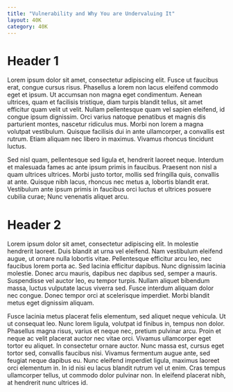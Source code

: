 ```yaml
---
title: "Vulnerability and Why You are Undervaluing It"
layout: 40K
category: 40K
---
```

# Header 1

Lorem ipsum dolor sit amet, consectetur adipiscing elit. Fusce ut faucibus erat, congue cursus risus. Phasellus a lorem non lacus eleifend commodo eget et ipsum. Ut accumsan non magna eget condimentum. Aenean ultrices, quam et facilisis tristique, diam turpis blandit tellus, sit amet efficitur quam velit ut velit. Nullam pellentesque quam vel sapien eleifend, id congue ipsum dignissim. Orci varius natoque penatibus et magnis dis parturient montes, nascetur ridiculus mus. Morbi non lorem a magna volutpat vestibulum. Quisque facilisis dui in ante ullamcorper, a convallis est rutrum. Etiam aliquam nec libero in maximus. Vivamus rhoncus tincidunt luctus.

Sed nisl quam, pellentesque sed ligula et, hendrerit laoreet neque. Interdum et malesuada fames ac ante ipsum primis in faucibus. Praesent non nisl a quam ultrices ultrices. Morbi justo tortor, mollis sed fringilla quis, convallis at ante. Quisque nibh lacus, rhoncus nec metus a, lobortis blandit erat. Vestibulum ante ipsum primis in faucibus orci luctus et ultrices posuere cubilia curae; Nunc venenatis aliquet arcu.

# Header 2

Lorem ipsum dolor sit amet, consectetur adipiscing elit. In molestie hendrerit laoreet. Duis blandit at urna vel eleifend. Nam vestibulum eleifend augue, ut ornare nulla lobortis vitae. Pellentesque efficitur arcu leo, nec faucibus lorem porta ac. Sed lacinia efficitur dapibus. Nunc dignissim lacinia molestie. Donec arcu mauris, dapibus nec dapibus sed, semper a mauris. Suspendisse vel auctor leo, eu tempor turpis. Nullam aliquet bibendum massa, luctus vulputate lacus viverra sed. Fusce interdum aliquam dolor nec congue. Donec tempor orci at scelerisque imperdiet. Morbi blandit metus eget dignissim aliquam.

Fusce lacinia metus placerat felis elementum, sed aliquet neque vehicula. Ut ut consequat leo. Nunc lorem ligula, volutpat id finibus in, tempus non dolor. Phasellus magna risus, varius et neque nec, pretium pulvinar arcu. Proin et neque ac velit placerat auctor nec vitae orci. Vivamus ullamcorper eget tortor eu aliquet. In consectetur ornare auctor. Nunc massa est, cursus eget tortor sed, convallis faucibus nisi. Vivamus fermentum augue ante, sed feugiat neque dapibus eu. Nunc eleifend imperdiet ligula, maximus laoreet orci elementum in. In id nisi eu lacus blandit rutrum vel ut enim. Cras tempus ullamcorper tellus, ut commodo dolor pulvinar non. In eleifend placerat nibh, at hendrerit nunc ultrices id.


